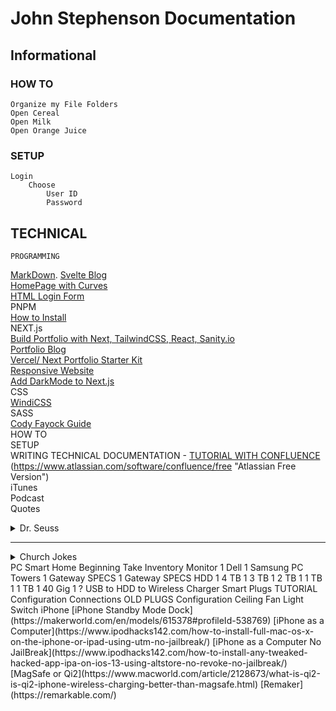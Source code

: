 # John Stephenson Documentation  

## Informational
###	HOW TO
    Organize my File Folders
    Open Cereal
    Open Milk
    Open Orange Juice
### SETUP
    Login
        Choose
            User ID
            Password
## TECHNICAL
    PROGRAMMING
   [MarkDown](https://www.markdowntoolbox.com/blog/markdown-vscode-extension-a-comprehensive-guide/). 
   [Svelte Blog](https://dev.to/lissy93/sveltekit-10-build-an-blog-fetching-posts-from-your-dev-profile-29f)  
   [HomePage with Curves](https://m.youtube.com/watch?v=lPJVi797Uy0)  
   [HTML Login Form](https://m.youtube.com/watch?v=H8ThscWsQV8)  
      PNPM  
      [How to Install](https://dev.to/adiatiayu/how-to-install-pnpm-with-npm-on-windows-11-5gbn)  
    NEXT.js  
    [Build Portfolio with Next, TailwindCSS, React, Sanity.io](https://m.youtube.com/watch?v=urgi2iz9P6U)  
    [Portfolio Blog](https://vercel.com/templates/next.js/nextjs-portfolio)  
    [Vercel/ Next Portfolio Starter Kit](https://vercel.com/new/templates/next.js/portfolio-starter-kit)  
    [Responsive Website](https://m.youtube.com/watch?v=HVyct9EUNP8)  
    [Add DarkMode to Next.js](https://medium.com/@--andrewnelson/add-a-dark-mode-toggle-to-your-nextjs-react-app-375b230a4c27)  
    CSS  
      [WindiCSS](https://windicss.org/guide/)  
    SASS  
      [Cody Fayock Guide](https://www.freecodecamp.org/news/how-to-use-sass-with-css-modules-in-next-js/)  
    HOW TO  
    SETUP  
        WRITING TECHNICAL DOCUMENTATION -   [TUTORIAL WITH CONFLUENCE](https://www.atlassian.com "Main Page")  
            (https://www.atlassian.com/software/confluence/free "Atlassian Free Version")  
        iTunes  
            Podcast  
        Quotes  
<details>
<summary>Dr. Seuss</summary>

Unless someone like you cares a whole awful lot, nothing is going to get better.  It's not.

</details>

---  
<details>
<summary>Church Jokes</summary>

During an impassioned sermon about death & final judgement, the pastor said forcefully, "Each member of this church is going to die & face judgement." Glancing down at the front pew, he noticed a man with a big smile on his face.   
The minister repeated his point louder. "Each member of this church is going to die & face judgement!" The man nodded & smiled even more. This really got the preacher wound up. He pounded the pulpit emphatically when he came to the ultimatum: "Each member of this church is going to die & face judgement!!!" Though everyone else in the congregation was looking somber, the man in front continued to smile. Finally the preacher stepped off the platform, stood in front of the man & shouted, "I said each member of this church is going to die!"   
The man just grinned from ear to ear.   
After the service was over, the preacher made a beeline for the man.   
"I don't get it," the preacher said in frustration. "Whenever I said, 'Each member of this church is going to die,' your smile got bigger. Why?"   
"I'm not a member of this church," the man replied.

</details>  
        PC  
        Smart Home  
            Beginning  
                Take Inventory  
                    Monitor  
                      1 Dell  
                      1 Samsung  
                    PC Towers  
                      1 Gateway  
                          SPECS  
                      1 Gateway  
                          SPECS  
                    HDD  
                      1 4 TB  
                      1 3 TB  
                      1 2 TB  
                      1 1 TB  
                      1 1 TB  
                      1 40 Gig  
                      1 ?  
                    USB  
                      to HDD  
                      to Wireless Charger  
                    Smart Plugs  
                      TUTORIAL  
                      Configuration  
                      Connections  
                          OLD PLUGS  
                              Configuration  
                      Ceiling Fan  
                      Light  
                          Switch  
        iPhone  
[iPhone Standby Mode Dock](https://makerworld.com/en/models/615378#profileId-538769)  
        [iPhone as a Computer](https://www.ipodhacks142.com/how-to-install-full-mac-os-x-on-the-iphone-or-ipad-using-utm-no-jailbreak/)  
        [iPhone as a Computer No JailBreak](https://www.ipodhacks142.com/how-to-install-any-tweaked-hacked-app-ipa-on-ios-13-using-altstore-no-revoke-no-jailbreak/)  
        [MagSafe or Qi2](https://www.macworld.com/article/2128673/what-is-qi2-is-qi2-iphone-wireless-charging-better-than-magsafe.html)  
        [Remaker](https://remarkable.com/)